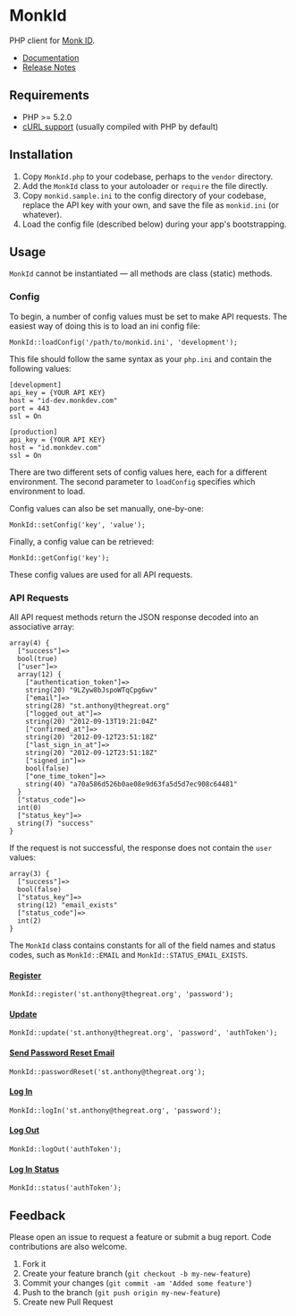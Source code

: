 MonkId
======

PHP client for [Monk ID](http://monkid.com).

*   [Documentation](http://monkdev.github.com/monk-id-client-php/classes/MonkId.html)
*   [Release Notes](https://github.com/monkdev/monk-id-client-php/wiki/Release-Notes)

Requirements
------------

*   PHP >= 5.2.0
*   [cURL support](http://us.php.net/manual/en/curl.setup.php) (usually
    compiled with PHP by default)

Installation
------------

1.  Copy `MonkId.php` to your codebase, perhaps to the `vendor` directory.
2.  Add the `MonkId` class to your autoloader or `require` the file directly.
3.  Copy `monkid.sample.ini` to the config directory of your codebase, replace
    the API key with your own, and save the file as `monkid.ini` (or whatever).
4.  Load the config file (described below) during your app's bootstrapping.

Usage
-----

`MonkId` cannot be instantiated — all methods are class (static) methods.

### Config

To begin, a number of config values must be set to make API requests. The
easiest way of doing this is to load an ini config file:

    MonkId::loadConfig('/path/to/monkid.ini', 'development');

This file should follow the same syntax as your `php.ini` and contain the
following values:

    [development]
    api_key = {YOUR API KEY}
    host = "id-dev.monkdev.com"
    port = 443
    ssl = On

    [production]
    api_key = {YOUR API KEY}
    host = "id.monkdev.com"
    ssl = On

There are two different sets of config values here, each for a different
environment. The second parameter to `loadConfig` specifies which
environment to load.

Config values can also be set manually, one-by-one:

    MonkId::setConfig('key', 'value');

Finally, a config value can be retrieved:

    MonkId::getConfig('key');

These config values are used for all API requests.

### API Requests

All API request methods return the JSON response decoded into an associative
array:

    array(4) {
      ["success"]=>
      bool(true)
      ["user"]=>
      array(12) {
        ["authentication_token"]=>
        string(20) "9LZyw8bJspoWTqCpg6wv"
        ["email"]=>
        string(28) "st.anthony@thegreat.org"
        ["logged_out_at"]=>
        string(20) "2012-09-13T19:21:04Z"
        ["confirmed_at"]=>
        string(20) "2012-09-12T23:51:18Z"
        ["last_sign_in_at"]=>
        string(20) "2012-09-12T23:51:18Z"
        ["signed_in"]=>
        bool(false)
        ["one_time_token"]=>
        string(40) "a70a586d526b0ae08e9d63fa5d5d7ec908c64481"
      }
      ["status_code"]=>
      int(0)
      ["status_key"]=>
      string(7) "success"
    }

If the request is not successful, the response does not contain the `user`
values:

    array(3) {
      ["success"]=>
      bool(false)
      ["status_key"]=>
      string(12) "email_exists"
      ["status_code"]=>
      int(2)
    }

The `MonkId` class contains constants for all of the field names and status
codes, such as `MonkId::EMAIL` and `MonkId::STATUS_EMAIL_EXISTS`.

#### [Register](http://monkdev.github.com/monk-id-client-php/classes/MonkId.html#register)

    MonkId::register('st.anthony@thegreat.org', 'password');

#### [Update](http://monkdev.github.com/monk-id-client-php/classes/MonkId.html#update)

    MonkId::update('st.anthony@thegreat.org', 'password', 'authToken');

#### [Send Password Reset Email](http://monkdev.github.com/monk-id-client-php/classes/MonkId.html#passwordReset)

    MonkId::passwordReset('st.anthony@thegreat.org');

#### [Log In](http://monkdev.github.com/monk-id-client-php/classes/MonkId.html#logIn)

    MonkId::logIn('st.anthony@thegreat.org', 'password');

#### [Log Out](http://monkdev.github.com/monk-id-client-php/classes/MonkId.html#logOut)

    MonkId::logOut('authToken');

#### [Log In Status](http://monkdev.github.com/monk-id-client-php/classes/MonkId.html#status)

    MonkId::status('authToken');

Feedback
--------

Please open an issue to request a feature or submit a bug report. Code
contributions are also welcome.

1.  Fork it
2.  Create your feature branch (`git checkout -b my-new-feature`)
3.  Commit your changes (`git commit -am 'Added some feature'`)
4.  Push to the branch (`git push origin my-new-feature`)
5.  Create new Pull Request
